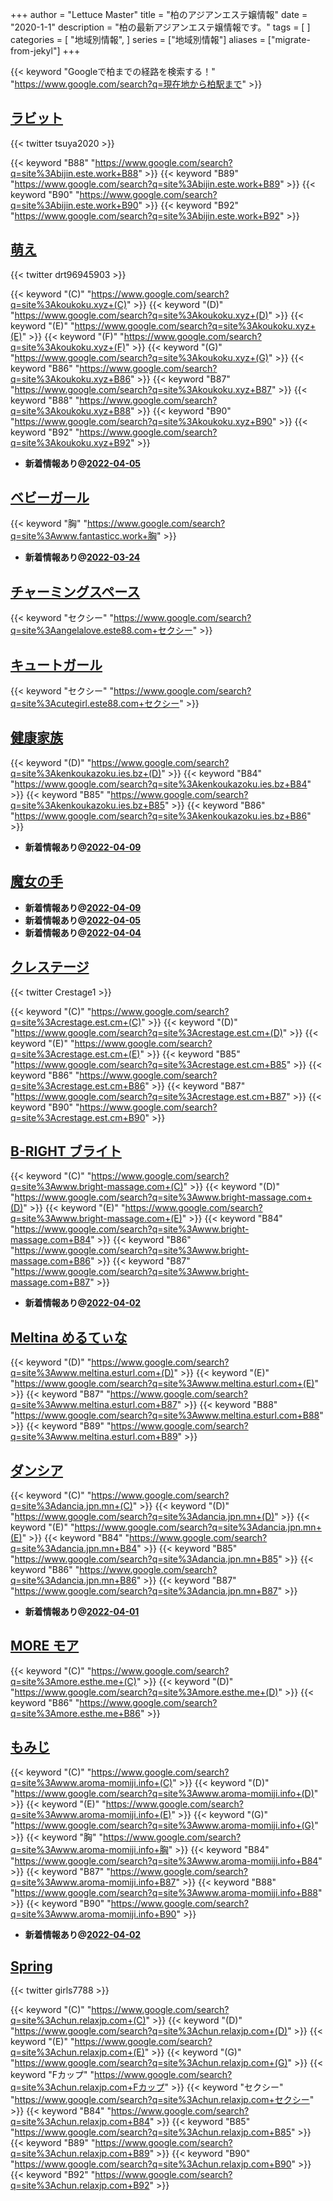 +++
author = "Lettuce Master"
title = "柏のアジアンエステ嬢情報"
date = "2020-1-1"
description = "柏の最新アジアンエステ嬢情報です。"
tags = [
]
categories = [
    "地域別情報",
]
series = ["地域別情報"]
aliases = ["migrate-from-jekyl"]
+++

{{< keyword "Googleで柏までの経路を検索する！" "https://www.google.com/search?q=現在地から柏駅まで" >}}

## [ラビット](http://bijin.este.work/)


{{< twitter tsuya2020 >}}

{{< keyword "B88" "https://www.google.com/search?q=site%3Abijin.este.work+B88" >}} {{< keyword "B89" "https://www.google.com/search?q=site%3Abijin.este.work+B89" >}} {{< keyword "B90" "https://www.google.com/search?q=site%3Abijin.este.work+B90" >}} {{< keyword "B92" "https://www.google.com/search?q=site%3Abijin.este.work+B92" >}} 

## [萌え](http://koukoku.xyz/moe/)


{{< twitter drt96945903 >}}

{{< keyword "(C)" "https://www.google.com/search?q=site%3Akoukoku.xyz+(C)" >}} {{< keyword "(D)" "https://www.google.com/search?q=site%3Akoukoku.xyz+(D)" >}} {{< keyword "(E)" "https://www.google.com/search?q=site%3Akoukoku.xyz+(E)" >}} {{< keyword "(F)" "https://www.google.com/search?q=site%3Akoukoku.xyz+(F)" >}} {{< keyword "(G)" "https://www.google.com/search?q=site%3Akoukoku.xyz+(G)" >}} {{< keyword "B86" "https://www.google.com/search?q=site%3Akoukoku.xyz+B86" >}} {{< keyword "B87" "https://www.google.com/search?q=site%3Akoukoku.xyz+B87" >}} {{< keyword "B88" "https://www.google.com/search?q=site%3Akoukoku.xyz+B88" >}} {{< keyword "B90" "https://www.google.com/search?q=site%3Akoukoku.xyz+B90" >}} {{< keyword "B92" "https://www.google.com/search?q=site%3Akoukoku.xyz+B92" >}} 

- **新着情報あり@[2022-04-05](/post/2022-04-05)**
## [ベビーガール](http://www.fantasticc.work/)
{{< keyword "胸" "https://www.google.com/search?q=site%3Awww.fantasticc.work+胸" >}} 

- **新着情報あり@[2022-03-24](/post/2022-03-24)**
## [チャーミングスペース](http://angelalove.este88.com/)
{{< keyword "セクシー" "https://www.google.com/search?q=site%3Aangelalove.este88.com+セクシー" >}} 

## [キュートガール](http://cutegirl.este88.com/)
{{< keyword "セクシー" "https://www.google.com/search?q=site%3Acutegirl.este88.com+セクシー" >}} 

## [健康家族](https://kenkoukazoku.ies.bz/)
{{< keyword "(D)" "https://www.google.com/search?q=site%3Akenkoukazoku.ies.bz+(D)" >}} {{< keyword "B84" "https://www.google.com/search?q=site%3Akenkoukazoku.ies.bz+B84" >}} {{< keyword "B85" "https://www.google.com/search?q=site%3Akenkoukazoku.ies.bz+B85" >}} {{< keyword "B86" "https://www.google.com/search?q=site%3Akenkoukazoku.ies.bz+B86" >}} 

- **新着情報あり@[2022-04-09](/post/2022-04-09)**
## [魔女の手](http://olth2.xyz/)


- **新着情報あり@[2022-04-09](/post/2022-04-09)**
- **新着情報あり@[2022-04-05](/post/2022-04-05)**
- **新着情報あり@[2022-04-04](/post/2022-04-04)**
## [クレステージ](https://crestage.est.cm/)


{{< twitter Crestage1 >}}

{{< keyword "(C)" "https://www.google.com/search?q=site%3Acrestage.est.cm+(C)" >}} {{< keyword "(D)" "https://www.google.com/search?q=site%3Acrestage.est.cm+(D)" >}} {{< keyword "(E)" "https://www.google.com/search?q=site%3Acrestage.est.cm+(E)" >}} {{< keyword "B85" "https://www.google.com/search?q=site%3Acrestage.est.cm+B85" >}} {{< keyword "B86" "https://www.google.com/search?q=site%3Acrestage.est.cm+B86" >}} {{< keyword "B87" "https://www.google.com/search?q=site%3Acrestage.est.cm+B87" >}} {{< keyword "B90" "https://www.google.com/search?q=site%3Acrestage.est.cm+B90" >}} 

## [B-RIGHT ブライト](http://www.bright-massage.com/)
{{< keyword "(C)" "https://www.google.com/search?q=site%3Awww.bright-massage.com+(C)" >}} {{< keyword "(D)" "https://www.google.com/search?q=site%3Awww.bright-massage.com+(D)" >}} {{< keyword "(E)" "https://www.google.com/search?q=site%3Awww.bright-massage.com+(E)" >}} {{< keyword "B84" "https://www.google.com/search?q=site%3Awww.bright-massage.com+B84" >}} {{< keyword "B86" "https://www.google.com/search?q=site%3Awww.bright-massage.com+B86" >}} {{< keyword "B87" "https://www.google.com/search?q=site%3Awww.bright-massage.com+B87" >}} 

- **新着情報あり@[2022-04-02](/post/2022-04-02)**
## [Meltina めるてぃな](http://www.meltina.esturl.com/)
{{< keyword "(D)" "https://www.google.com/search?q=site%3Awww.meltina.esturl.com+(D)" >}} {{< keyword "(E)" "https://www.google.com/search?q=site%3Awww.meltina.esturl.com+(E)" >}} {{< keyword "B87" "https://www.google.com/search?q=site%3Awww.meltina.esturl.com+B87" >}} {{< keyword "B88" "https://www.google.com/search?q=site%3Awww.meltina.esturl.com+B88" >}} {{< keyword "B89" "https://www.google.com/search?q=site%3Awww.meltina.esturl.com+B89" >}} 

## [ダンシア](http://dancia.jpn.mn/)
{{< keyword "(C)" "https://www.google.com/search?q=site%3Adancia.jpn.mn+(C)" >}} {{< keyword "(D)" "https://www.google.com/search?q=site%3Adancia.jpn.mn+(D)" >}} {{< keyword "(E)" "https://www.google.com/search?q=site%3Adancia.jpn.mn+(E)" >}} {{< keyword "B84" "https://www.google.com/search?q=site%3Adancia.jpn.mn+B84" >}} {{< keyword "B85" "https://www.google.com/search?q=site%3Adancia.jpn.mn+B85" >}} {{< keyword "B86" "https://www.google.com/search?q=site%3Adancia.jpn.mn+B86" >}} {{< keyword "B87" "https://www.google.com/search?q=site%3Adancia.jpn.mn+B87" >}} 

- **新着情報あり@[2022-04-01](/post/2022-04-01)**
## [MORE モア](http://more.esthe.me/)
{{< keyword "(C)" "https://www.google.com/search?q=site%3Amore.esthe.me+(C)" >}} {{< keyword "(D)" "https://www.google.com/search?q=site%3Amore.esthe.me+(D)" >}} {{< keyword "B86" "https://www.google.com/search?q=site%3Amore.esthe.me+B86" >}} 

## [もみじ](http://www.aroma-momiji.info/)
{{< keyword "(C)" "https://www.google.com/search?q=site%3Awww.aroma-momiji.info+(C)" >}} {{< keyword "(D)" "https://www.google.com/search?q=site%3Awww.aroma-momiji.info+(D)" >}} {{< keyword "(E)" "https://www.google.com/search?q=site%3Awww.aroma-momiji.info+(E)" >}} {{< keyword "(G)" "https://www.google.com/search?q=site%3Awww.aroma-momiji.info+(G)" >}} {{< keyword "胸" "https://www.google.com/search?q=site%3Awww.aroma-momiji.info+胸" >}} {{< keyword "B84" "https://www.google.com/search?q=site%3Awww.aroma-momiji.info+B84" >}} {{< keyword "B87" "https://www.google.com/search?q=site%3Awww.aroma-momiji.info+B87" >}} {{< keyword "B88" "https://www.google.com/search?q=site%3Awww.aroma-momiji.info+B88" >}} {{< keyword "B90" "https://www.google.com/search?q=site%3Awww.aroma-momiji.info+B90" >}} 

- **新着情報あり@[2022-04-02](/post/2022-04-02)**
## [Spring](http://chun.relaxjp.com/)


{{< twitter girls7788 >}}

{{< keyword "(C)" "https://www.google.com/search?q=site%3Achun.relaxjp.com+(C)" >}} {{< keyword "(D)" "https://www.google.com/search?q=site%3Achun.relaxjp.com+(D)" >}} {{< keyword "(E)" "https://www.google.com/search?q=site%3Achun.relaxjp.com+(E)" >}} {{< keyword "(G)" "https://www.google.com/search?q=site%3Achun.relaxjp.com+(G)" >}} {{< keyword "Fカップ" "https://www.google.com/search?q=site%3Achun.relaxjp.com+Fカップ" >}} {{< keyword "セクシー" "https://www.google.com/search?q=site%3Achun.relaxjp.com+セクシー" >}} {{< keyword "B84" "https://www.google.com/search?q=site%3Achun.relaxjp.com+B84" >}} {{< keyword "B85" "https://www.google.com/search?q=site%3Achun.relaxjp.com+B85" >}} {{< keyword "B89" "https://www.google.com/search?q=site%3Achun.relaxjp.com+B89" >}} {{< keyword "B90" "https://www.google.com/search?q=site%3Achun.relaxjp.com+B90" >}} {{< keyword "B92" "https://www.google.com/search?q=site%3Achun.relaxjp.com+B92" >}} 

